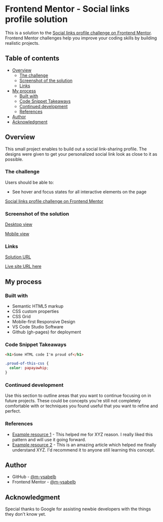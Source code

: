 # Frontend Mentor - Social links profile solution

This is a solution to the [Social links profile challenge on Frontend Mentor](https://www.frontendmentor.io/challenges/social-links-profile-UG32l9m6dQ). Frontend Mentor challenges help you improve your coding skills by building realistic projects. 

## Table of contents

- [Overview](#overview)
  - [The challenge](#the-challenge)
  - [Screenshot of the solution](#screenshot)
  - [Links](#links)
- [My process](#my-process)
  - [Built with](#built-with)
  - [Code Snippet Takeaways](#code-snippet-takeaways)
  - [Continued development](#continued-development)
  - [References](#references)
- [Author](#author)
- [Acknowledgment](#acknowledgment)

## Overview
This small project enables to build out a social link-sharing profile. The designs were given to get your personalized social link look as close to it as possible.

### The challenge
Users should be able to:
- See hover and focus states for all interactive elements on the page

[Social links profile challenge on Frontend Mentor](https://www.frontendmentor.io/challenges/social-links-profile-UG32l9m6dQ)

### Screenshot of the solution
[Desktop view](./screenshots/Desktop%20view%20-%20Social%20Links%20Profile.png)

[Mobile view](./screenshots/Mobile%20view%20-%20Social%20Links%20Profile.png)

### Links
[Solution URL](https://github.com/m-ysabelb/social-links-profile-frontend-mentor-challenge)

[Live site URL here](https://m-ysabelb.github.io/social-links-profile-frontend-mentor-challenge/)

## My process


### Built with
- Semantic HTML5 markup
- CSS custom properties
- CSS Grid
- Mobile-first Responsive Design
- VS Code Studio Software
- Github (gh-pages) for deployment

### Code Snippet Takeaways
```html
<h1>Some HTML code I'm proud of</h1>
```
```css
.proud-of-this-css {
  color: papayawhip;
}
```


### Continued development
Use this section to outline areas that you want to continue focusing on in future projects. These could be concepts you're still not completely comfortable with or techniques you found useful that you want to refine and perfect.

### References
- [Example resource 1](https://www.example.com) - This helped me for XYZ reason. I really liked this pattern and will use it going forward.
- [Example resource 2](https://www.example.com) - This is an amazing article which helped me finally understand XYZ. I'd recommend it to anyone still learning this concept.

## Author
- GitHub - [@m-ysabelb](https://github.com/m-ysabelb)
- Frontend Mentor - [@m-ysabelb](https://www.frontendmentor.io/profile/m-ysabelb)

## Acknowledgment
Special thanks to Google for assisting newbie developers with the things they don't know yet.

